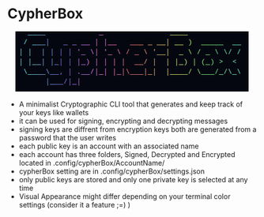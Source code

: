 # CypherBox

<p align="center">
<img src="./logo.png" class="center"></p>
</p>

- A minimalist Cryptographic CLI tool that generates and keep track of your keys like wallets
- it can be used for signing, encrypting and decrypting messages
- signing keys are diffrent from encryption keys both are generated from a password that the user writes
- each public key is an account with an associated name
- each account has three folders, Signed, Decrypted and Encrypted located in .config/cypherBox/AccountName/
- cypherBox setting are in .config/cypherBox/settings.json
- only public keys are stored and only one private key is selected at any time
- Visual Appearance might differ depending on your terminal color settings (consider it a feature ;=) )

